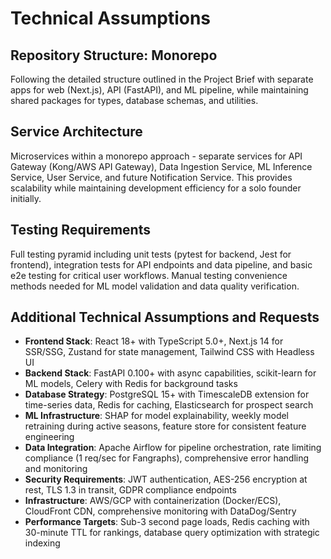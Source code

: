 # Technical Assumptions

## Repository Structure: Monorepo
Following the detailed structure outlined in the Project Brief with separate apps for web (Next.js), API (FastAPI), and ML pipeline, while maintaining shared packages for types, database schemas, and utilities.

## Service Architecture
Microservices within a monorepo approach - separate services for API Gateway (Kong/AWS API Gateway), Data Ingestion Service, ML Inference Service, User Service, and future Notification Service. This provides scalability while maintaining development efficiency for a solo founder initially.

## Testing Requirements
Full testing pyramid including unit tests (pytest for backend, Jest for frontend), integration tests for API endpoints and data pipeline, and basic e2e testing for critical user workflows. Manual testing convenience methods needed for ML model validation and data quality verification.

## Additional Technical Assumptions and Requests
- **Frontend Stack**: React 18+ with TypeScript 5.0+, Next.js 14 for SSR/SSG, Zustand for state management, Tailwind CSS with Headless UI
- **Backend Stack**: FastAPI 0.100+ with async capabilities, scikit-learn for ML models, Celery with Redis for background tasks
- **Database Strategy**: PostgreSQL 15+ with TimescaleDB extension for time-series data, Redis for caching, Elasticsearch for prospect search
- **ML Infrastructure**: SHAP for model explainability, weekly model retraining during active seasons, feature store for consistent feature engineering
- **Data Integration**: Apache Airflow for pipeline orchestration, rate limiting compliance (1 req/sec for Fangraphs), comprehensive error handling and monitoring
- **Security Requirements**: JWT authentication, AES-256 encryption at rest, TLS 1.3 in transit, GDPR compliance endpoints
- **Infrastructure**: AWS/GCP with containerization (Docker/ECS), CloudFront CDN, comprehensive monitoring with DataDog/Sentry
- **Performance Targets**: Sub-3 second page loads, Redis caching with 30-minute TTL for rankings, database query optimization with strategic indexing
